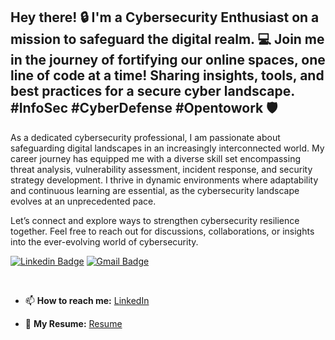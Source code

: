 ## Hey there! 🔒 I'm a Cybersecurity Enthusiast on a mission to safeguard the digital realm. 💻 Join me in the journey of fortifying our online spaces, one line of code at a time! Sharing insights, tools, and best practices for a secure cyber landscape. #InfoSec #CyberDefense #Opentowork 🛡️

As a dedicated cybersecurity professional, I am passionate about safeguarding digital landscapes in an increasingly interconnected world. My career journey has equipped me with a diverse skill set encompassing threat analysis, vulnerability assessment, incident response, and security strategy development. I thrive in dynamic environments where adaptability and continuous learning are essential, as the cybersecurity landscape evolves at an unprecedented pace.

Let’s connect and explore ways to strengthen cybersecurity resilience together. Feel free to reach out for discussions, collaborations, or insights into the ever-evolving world of cybersecurity.

[![Linkedin Badge](https://img.shields.io/badge/-neilmachado-blue?style=flat-square&logo=Linkedin&logoColor=white&link=https://www.linkedin.com/in/neilmachado/)](https://www.linkedin.com/in/neilmachado/)
[![Gmail Badge](https://img.shields.io/badge/-neilmachado07@gmail.com-c14438?style=flat-square&logo=Gmail&logoColor=white&link=mailto:neilmachado07@gmail.com)](mailto:neilmachado@gmail.com) 

<br>

- 📫 <b>How to reach me:</b> [LinkedIn](https://linkedin.com/in/neilmachado)

- 📌 <b>My Resume:</b> [Resume](https://github.com/neilmachado/neilmachado/blob/main/Neil%20Resume.pdf)

<br>
